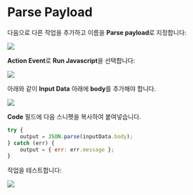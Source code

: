 # Parse Payload

다음으로 다른 작업을 추가하고 이름을 **Parse payload**로 지정합니다:

![](https://partner-workshop-assets.s3.us-east-2.amazonaws.com/zappier-parse-payload-main.png)

**Action Event**로 **Run Javascript**을 선택합니다:

![](https://partner-workshop-assets.s3.us-east-2.amazonaws.com/zappier-parse-payload-script.png)

아래와 같이 **Input Data** 아래에 **body**를 추가해야 합니다.

![](https://partner-workshop-assets.s3.us-east-2.amazonaws.com/zappier-parse-payload-setup.png)

**Code** 필드에 다음 스니펫을 복사하여 붙여넣습니다.

```javascript
try {
    output = JSON.parse(inputData.body);
} catch (err) {
    output = { err: err.message };
}
```

작업을 테스트합니다:

![](https://partner-workshop-assets.s3.us-east-2.amazonaws.com/zappier-parse-payload-test.png)
